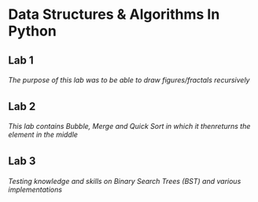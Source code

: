 # Data Structures & Algorithms In Python
## Lab 1
###### The purpose of this lab was to be able to draw figures/fractals recursively


## Lab 2
###### This lab contains Bubble, Merge and Quick Sort in which it thenreturns the element in the middle

## Lab 3
###### Testing knowledge and skills on Binary Search Trees (BST) and various implementations

